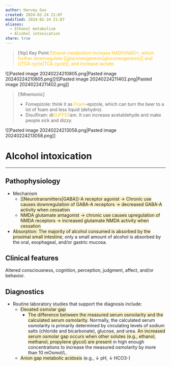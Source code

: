 ```yaml
---
author: Harvey Guo
created: 2024-02-24 21:07
modified: 2024-02-24 21:07
aliases:
  - Ethanol metabolism
  - Alcohol intoxication
share: true
---
```


>[!tip] Key Point 
><font color="#ffc000">Ethanol metabolism increase NADH/NAD+, which further downregulate [[gluconeogenesis|gluconeogenesis]] and [[TCA cycle|TCA cycle]], and increase lactate.</font>

![[Pasted image 20240224210805.png|Pasted image 20240224210805.png]]![[Pasted image 20240224211402.png|Pasted image 20240224211402.png]]
>[!Mnemonic] 
>- Fomepizole: think it as <font color="#ffc000">Foam</font>-epizole, which can turn the beer to a lot of foam and less liquid (dehydro).
>- Disulfiram: di<font color="#ffc000">SUFFER</font>am. It can increase acetaldehyde and make people sick and dizzy.

![[Pasted image 20240224213058.png|Pasted image 20240224213058.png]]

# Alcohol intoxication
---
## Pathophysiology
- Mechanism 
	- <span style="background:rgba(240, 200, 0, 0.2)">[[Neurotransmitters|GABA]]-A receptor agonist → Chronic use causes downregulation of GABA-A receptors → decreased GABA-A activity when cessation</span>
	- <span style="background:rgba(240, 200, 0, 0.2)">NMDA glutamate antagonist → chronic use causes upregulation of NMDA receptors → increased glutamate NMDA activity when cessation</span>
- <span style="background:rgba(240, 200, 0, 0.2)">Absorption: The majority of alcohol consumed is absorbed by the proximal small intestine</span>; only a small amount of alcohol is absorbed by the oral, esophageal, and/or gastric mucosa.
## Clinical features
Altered consciousness, cognition, perception, judgment, affect, and/or behavior.
## Diagnostics
- Routine laboratory studies that support the diagnosis include:
	- <span style="background:rgba(240, 200, 0, 0.2)">Elevated osmolar gap</span>
		- <span style="background:rgba(240, 200, 0, 0.2)">The difference between the measured serum osmolarity and the calculated serum osmolarity.</span> Normally, the calculated serum osmolarity is primarily determined by circulating levels of sodium salts (chloride and bicarbonate), glucose, and urea. <span style="background:rgba(240, 200, 0, 0.2)">An increased serum osmolar gap occurs when other solutes (e.g., ethanol, methanol, propylene glycol) are present</span> in high enough concentrations to increase the measured osmolarity by more than 10 mOsmol/L.
	- <span style="background:rgba(240, 200, 0, 0.2)">Anion gap metabolic acidosis</span> (e.g., ↓ pH, ↓ HCO3-)